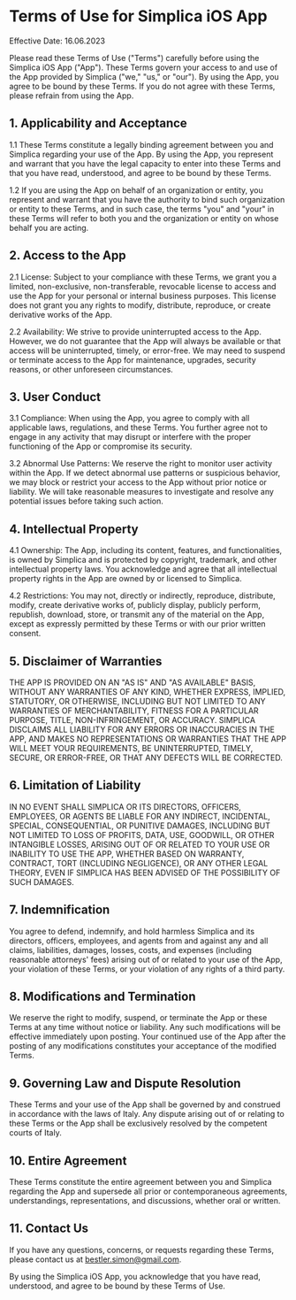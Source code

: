 # Terms of Use for Simplica iOS App

Effective Date: 16.06.2023

Please read these Terms of Use ("Terms") carefully before using the Simplica iOS App ("App"). These Terms govern your access to and use of the App provided by Simplica ("we," "us," or "our"). By using the App, you agree to be bound by these Terms. If you do not agree with these Terms, please refrain from using the App.

## 1. Applicability and Acceptance

1.1 These Terms constitute a legally binding agreement between you and Simplica regarding your use of the App. By using the App, you represent and warrant that you have the legal capacity to enter into these Terms and that you have read, understood, and agree to be bound by these Terms.

1.2 If you are using the App on behalf of an organization or entity, you represent and warrant that you have the authority to bind such organization or entity to these Terms, and in such case, the terms "you" and "your" in these Terms will refer to both you and the organization or entity on whose behalf you are acting.

## 2. Access to the App

2.1 License: Subject to your compliance with these Terms, we grant you a limited, non-exclusive, non-transferable, revocable license to access and use the App for your personal or internal business purposes. This license does not grant you any rights to modify, distribute, reproduce, or create derivative works of the App.

2.2 Availability: We strive to provide uninterrupted access to the App. However, we do not guarantee that the App will always be available or that access will be uninterrupted, timely, or error-free. We may need to suspend or terminate access to the App for maintenance, upgrades, security reasons, or other unforeseen circumstances.

## 3. User Conduct

3.1 Compliance: When using the App, you agree to comply with all applicable laws, regulations, and these Terms. You further agree not to engage in any activity that may disrupt or interfere with the proper functioning of the App or compromise its security.

3.2 Abnormal Use Patterns: We reserve the right to monitor user activity within the App. If we detect abnormal use patterns or suspicious behavior, we may block or restrict your access to the App without prior notice or liability. We will take reasonable measures to investigate and resolve any potential issues before taking such action.

## 4. Intellectual Property

4.1 Ownership: The App, including its content, features, and functionalities, is owned by Simplica and is protected by copyright, trademark, and other intellectual property laws. You acknowledge and agree that all intellectual property rights in the App are owned by or licensed to Simplica.

4.2 Restrictions: You may not, directly or indirectly, reproduce, distribute, modify, create derivative works of, publicly display, publicly perform, republish, download, store, or transmit any of the material on the App, except as expressly permitted by these Terms or with our prior written consent.

## 5. Disclaimer of Warranties

THE APP IS PROVIDED ON AN "AS IS" AND "AS AVAILABLE" BASIS, WITHOUT ANY WARRANTIES OF ANY KIND, WHETHER EXPRESS, IMPLIED, STATUTORY, OR OTHERWISE, INCLUDING BUT NOT LIMITED TO ANY WARRANTIES OF MERCHANTABILITY, FITNESS FOR A PARTICULAR PURPOSE, TITLE, NON-INFRINGEMENT, OR ACCURACY. SIMPLICA DISCLAIMS ALL LIABILITY FOR ANY ERRORS OR INACCURACIES IN THE APP, AND MAKES NO REPRESENTATIONS OR WARRANTIES THAT THE APP WILL MEET YOUR REQUIREMENTS, BE UNINTERRUPTED, TIMELY, SECURE, OR ERROR-FREE, OR THAT ANY DEFECTS WILL BE CORRECTED.

## 6. Limitation of Liability

IN NO EVENT SHALL SIMPLICA OR ITS DIRECTORS, OFFICERS, EMPLOYEES, OR AGENTS BE LIABLE FOR ANY INDIRECT, INCIDENTAL, SPECIAL, CONSEQUENTIAL, OR PUNITIVE DAMAGES, INCLUDING BUT NOT LIMITED TO LOSS OF PROFITS, DATA, USE, GOODWILL, OR OTHER INTANGIBLE LOSSES, ARISING OUT OF OR RELATED TO YOUR USE OR INABILITY TO USE THE APP, WHETHER BASED ON WARRANTY, CONTRACT, TORT (INCLUDING NEGLIGENCE), OR ANY OTHER LEGAL THEORY, EVEN IF SIMPLICA HAS BEEN ADVISED OF THE POSSIBILITY OF SUCH DAMAGES.

## 7. Indemnification

You agree to defend, indemnify, and hold harmless Simplica and its directors, officers, employees, and agents from and against any and all claims, liabilities, damages, losses, costs, and expenses (including reasonable attorneys' fees) arising out of or related to your use of the App, your violation of these Terms, or your violation of any rights of a third party.

## 8. Modifications and Termination

We reserve the right to modify, suspend, or terminate the App or these Terms at any time without notice or liability. Any such modifications will be effective immediately upon posting. Your continued use of the App after the posting of any modifications constitutes your acceptance of the modified Terms.

## 9. Governing Law and Dispute Resolution

These Terms and your use of the App shall be governed by and construed in accordance with the laws of Italy. Any dispute arising out of or relating to these Terms or the App shall be exclusively resolved by the competent courts of Italy.

## 10. Entire Agreement

These Terms constitute the entire agreement between you and Simplica regarding the App and supersede all prior or contemporaneous agreements, understandings, representations, and discussions, whether oral or written.

## 11. Contact Us

If you have any questions, concerns, or requests regarding these Terms, please contact us at bestler.simon@gmail.com.

By using the Simplica iOS App, you acknowledge that you have read, understood, and agree to be bound by these Terms of Use.
